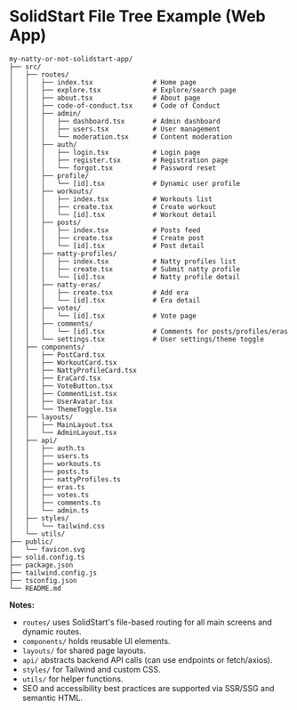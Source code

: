 # SolidStart File Tree Example (Web App)

```
my-natty-or-not-solidstart-app/
├── src/
│   ├── routes/
│   │   ├── index.tsx               # Home page
│   │   ├── explore.tsx             # Explore/search page
│   │   ├── about.tsx               # About page
│   │   ├── code-of-conduct.tsx     # Code of Conduct
│   │   ├── admin/
│   │   │   ├── dashboard.tsx       # Admin dashboard
│   │   │   ├── users.tsx           # User management
│   │   │   └── moderation.tsx      # Content moderation
│   │   ├── auth/
│   │   │   ├── login.tsx           # Login page
│   │   │   ├── register.tsx        # Registration page
│   │   │   └── forgot.tsx          # Password reset
│   │   ├── profile/
│   │   │   └── [id].tsx            # Dynamic user profile
│   │   ├── workouts/
│   │   │   ├── index.tsx           # Workouts list
│   │   │   ├── create.tsx          # Create workout
│   │   │   └── [id].tsx            # Workout detail
│   │   ├── posts/
│   │   │   ├── index.tsx           # Posts feed
│   │   │   ├── create.tsx          # Create post
│   │   │   └── [id].tsx            # Post detail
│   │   ├── natty-profiles/
│   │   │   ├── index.tsx           # Natty profiles list
│   │   │   ├── create.tsx          # Submit natty profile
│   │   │   └── [id].tsx            # Natty profile detail
│   │   ├── natty-eras/
│   │   │   ├── create.tsx          # Add era
│   │   │   └── [id].tsx            # Era detail
│   │   ├── votes/
│   │   │   └── [id].tsx            # Vote page
│   │   ├── comments/
│   │   │   └── [id].tsx            # Comments for posts/profiles/eras
│   │   └── settings.tsx            # User settings/theme toggle
│   ├── components/
│   │   ├── PostCard.tsx
│   │   ├── WorkoutCard.tsx
│   │   ├── NattyProfileCard.tsx
│   │   ├── EraCard.tsx
│   │   ├── VoteButton.tsx
│   │   ├── CommentList.tsx
│   │   ├── UserAvatar.tsx
│   │   └── ThemeToggle.tsx
│   ├── layouts/
│   │   ├── MainLayout.tsx
│   │   └── AdminLayout.tsx
│   ├── api/
│   │   ├── auth.ts
│   │   ├── users.ts
│   │   ├── workouts.ts
│   │   ├── posts.ts
│   │   ├── nattyProfiles.ts
│   │   ├── eras.ts
│   │   ├── votes.ts
│   │   ├── comments.ts
│   │   └── admin.ts
│   ├── styles/
│   │   └── tailwind.css
│   └── utils/
├── public/
│   └── favicon.svg
├── solid.config.ts
├── package.json
├── tailwind.config.js
├── tsconfig.json
└── README.md
```

**Notes:**
- `routes/` uses SolidStart's file-based routing for all main screens and dynamic routes.
- `components/` holds reusable UI elements.
- `layouts/` for shared page layouts.
- `api/` abstracts backend API calls (can use endpoints or fetch/axios).
- `styles/` for Tailwind and custom CSS.
- `utils/` for helper functions.
- SEO and accessibility best practices are supported via SSR/SSG and semantic HTML. 